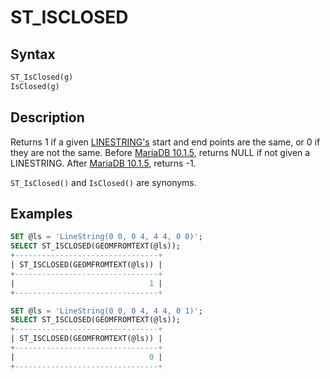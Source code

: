 # ST_ISCLOSED

## Syntax

```sql
ST_IsClosed(g)
IsClosed(g)
```

## Description

Returns 1 if a given [LINESTRING's](/sql-statements-structure/geographic-geometric-features/geometry-constructors/linestring/) start and end points are the same, or 0 if they are not the same. Before [MariaDB 10.1.5](/kb/en/mariadb-1015-release-notes/), returns NULL if not given a LINESTRING. After [MariaDB 10.1.5](/kb/en/mariadb-1015-release-notes/), returns -1.

`ST_IsClosed()` and `IsClosed()` are synonyms.

## Examples

```sql
SET @ls = 'LineString(0 0, 0 4, 4 4, 0 0)';
SELECT ST_ISCLOSED(GEOMFROMTEXT(@ls));
+--------------------------------+
| ST_ISCLOSED(GEOMFROMTEXT(@ls)) |
+--------------------------------+
|                              1 |
+--------------------------------+

SET @ls = 'LineString(0 0, 0 4, 4 4, 0 1)';
SELECT ST_ISCLOSED(GEOMFROMTEXT(@ls));
+--------------------------------+
| ST_ISCLOSED(GEOMFROMTEXT(@ls)) |
+--------------------------------+
|                              0 |
+--------------------------------+
```